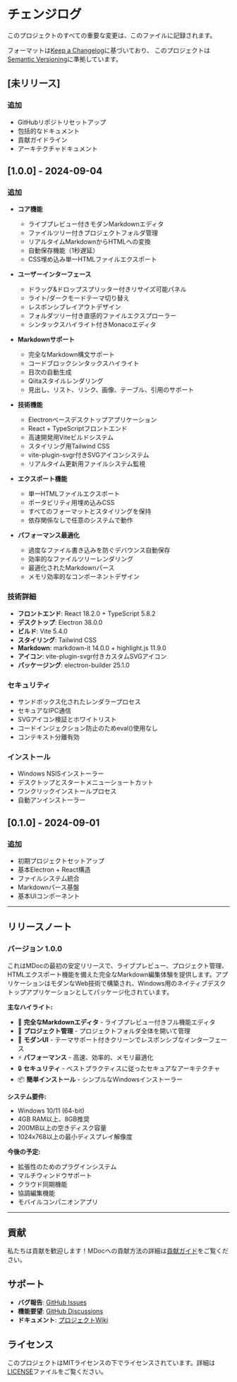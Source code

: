 # チェンジログ

このプロジェクトのすべての重要な変更は、このファイルに記録されます。

フォーマットは[Keep a Changelog](https://keepachangelog.com/en/1.0.0/)に基づいており、
このプロジェクトは[Semantic Versioning](https://semver.org/spec/v2.0.0.html)に準拠しています。

## [未リリース]

### 追加
- GitHubリポジトリセットアップ
- 包括的なドキュメント
- 貢献ガイドライン
- アーキテクチャドキュメント

## [1.0.0] - 2024-09-04

### 追加
- **コア機能**
  - ライブプレビュー付きモダンMarkdownエディタ
  - ファイルツリー付きプロジェクトフォルダ管理
  - リアルタイムMarkdownからHTMLへの変換
  - 自動保存機能（1秒遅延）
  - CSS埋め込み単一HTMLファイルエクスポート

- **ユーザーインターフェース**
  - ドラッグ&ドロップスプリッター付きリサイズ可能パネル
  - ライト/ダークモードテーマ切り替え
  - レスポンシブレイアウトデザイン
  - フォルダツリー付き直感的ファイルエクスプローラー
  - シンタックスハイライト付きMonacoエディタ

- **Markdownサポート**
  - 完全なMarkdown構文サポート
  - コードブロックシンタックスハイライト
  - 目次の自動生成
  - Qiitaスタイルレンダリング
  - 見出し、リスト、リンク、画像、テーブル、引用のサポート

- **技術機能**
  - Electronベースデスクトップアプリケーション
  - React + TypeScriptフロントエンド
  - 高速開発用Viteビルドシステム
  - スタイリング用Tailwind CSS
  - vite-plugin-svgr付きSVGアイコンシステム
  - リアルタイム更新用ファイルシステム監視

- **エクスポート機能**
  - 単一HTMLファイルエクスポート
  - ポータビリティ用埋め込みCSS
  - すべてのフォーマットとスタイリングを保持
  - 依存関係なしで任意のシステムで動作

- **パフォーマンス最適化**
  - 過度なファイル書き込みを防ぐデバウンス自動保存
  - 効率的なファイルツリーレンダリング
  - 最適化されたMarkdownパース
  - メモリ効率的なコンポーネントデザイン

### 技術詳細
- **フロントエンド**: React 18.2.0 + TypeScript 5.8.2
- **デスクトップ**: Electron 38.0.0
- **ビルド**: Vite 5.4.0
- **スタイリング**: Tailwind CSS
- **Markdown**: markdown-it 14.0.0 + highlight.js 11.9.0
- **アイコン**: vite-plugin-svgr付きカスタムSVGアイコン
- **パッケージング**: electron-builder 25.1.0

### セキュリティ
- サンドボックス化されたレンダラープロセス
- セキュアなIPC通信
- SVGアイコン検証とホワイトリスト
- コードインジェクション防止のためeval()使用なし
- コンテキスト分離有効

### インストール
- Windows NSISインストーラー
- デスクトップとスタートメニューショートカット
- ワンクリックインストールプロセス
- 自動アンインストーラー

## [0.1.0] - 2024-09-01

### 追加
- 初期プロジェクトセットアップ
- 基本Electron + React構造
- ファイルシステム統合
- Markdownパース基盤
- 基本UIコンポーネント

---

## リリースノート

### バージョン 1.0.0
これはMDocの最初の安定リリースで、ライブプレビュー、プロジェクト管理、HTMLエクスポート機能を備えた完全なMarkdown編集体験を提供します。アプリケーションはモダンなWeb技術で構築され、Windows用のネイティブデスクトップアプリケーションとしてパッケージ化されています。

**主なハイライト:**
- 🎯 **完全なMarkdownエディタ** - ライブプレビュー付きフル機能エディタ
- 📁 **プロジェクト管理** - プロジェクトフォルダ全体を開いて管理
- 🎨 **モダンUI** - テーマサポート付きクリーンでレスポンシブなインターフェース
- ⚡ **パフォーマンス** - 高速、効率的、メモリ最適化
- 🔒 **セキュリティ** - ベストプラクティスに従ったセキュアなアーキテクチャ
- 📦 **簡単インストール** - シンプルなWindowsインストーラー

**システム要件:**
- Windows 10/11 (64-bit)
- 4GB RAM以上、8GB推奨
- 200MB以上の空きディスク容量
- 1024x768以上の最小ディスプレイ解像度

**今後の予定:**
- 拡張性のためのプラグインシステム
- マルチウィンドウサポート
- クラウド同期機能
- 協調編集機能
- モバイルコンパニオンアプリ

---

## 貢献

私たちは貢献を歓迎します！MDocへの貢献方法の詳細は[貢献ガイド](CONTRIBUTING.md)をご覧ください。

## サポート

- **バグ報告**: [GitHub Issues](https://github.com/siro2462/mdoc/issues)
- **機能要望**: [GitHub Discussions](https://github.com/siro2462/mdoc/discussions)
- **ドキュメント**: [プロジェクトWiki](https://github.com/siro2462/mdoc/wiki)

## ライセンス

このプロジェクトはMITライセンスの下でライセンスされています。詳細は[LICENSE](LICENSE)ファイルをご覧ください。